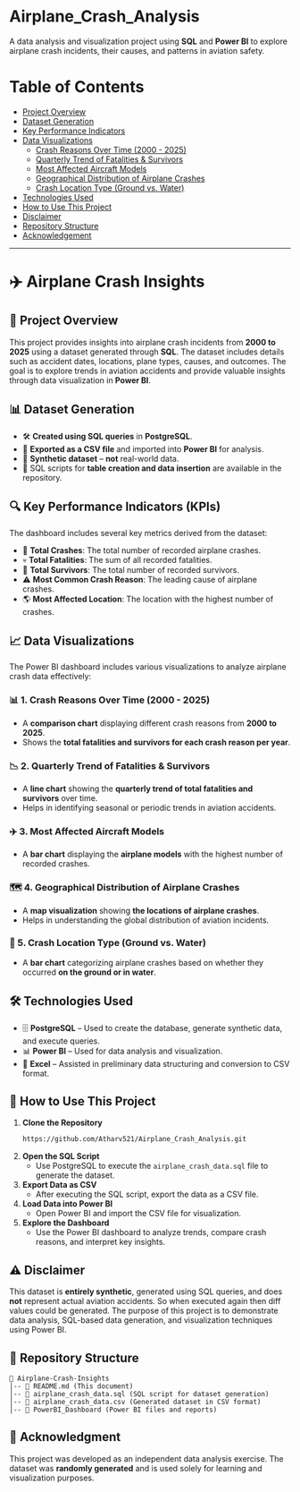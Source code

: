 # Airplane_Crash_Analysis
A data analysis and visualization project using **SQL** and **Power BI** to explore airplane crash incidents, their causes, and patterns in aviation safety.  

# Table of Contents 

- [Project Overview](#project-overview)
- [Dataset Generation](#dataset-generation)
- [Key Performance Indicators](#key-performance-indicators-kpis)
- [Data Visualizations](#data-visualizations)
  - [Crash Reasons Over Time (2000 - 2025)](#crash-reasons-over-time-2000---2025)
  - [Quarterly Trend of Fatalities & Survivors](#quarterly-trend-of-fatalities--survivors)
  - [Most Affected Aircraft Models](#most-affected-aircraft-models)
  - [Geographical Distribution of Airplane Crashes](#geographical-distribution-of-airplane-crashes)
  - [Crash Location Type (Ground vs. Water)](#crash-location-type-ground-vs-water)
- [Technologies Used](#technologies-used)
- [How to Use This Project](#how-to-use-this-project)
- [Disclaimer](#disclaimer)
- [Repository Structure](#repository-structure)
- [Acknowledgement](#acknowledgement)



---

# ✈️ Airplane Crash Insights

## 📝 Project Overview
This project provides insights into airplane crash incidents from **2000 to 2025** using a dataset generated through **SQL**. The dataset includes details such as accident dates, locations, plane types, causes, and outcomes. The goal is to explore trends in aviation accidents and provide valuable insights through data visualization in **Power BI**.

## 📊 Dataset Generation
- 🛠 **Created using SQL queries** in **PostgreSQL**.
- 📂 **Exported as a CSV file** and imported into **Power BI** for analysis.
- 🚨 **Synthetic dataset** – **not** real-world data.
- 📜 SQL scripts for **table creation and data insertion** are available in the repository.

## 🔍 Key Performance Indicators (KPIs)
The dashboard includes several key metrics derived from the dataset:
- 📌 **Total Crashes**: The total number of recorded airplane crashes.
- 💀 **Total Fatalities**: The sum of all recorded fatalities.
- 🛟 **Total Survivors**: The total number of recorded survivors.
- ⚠️ **Most Common Crash Reason**: The leading cause of airplane crashes.
- 🌎 **Most Affected Location**: The location with the highest number of crashes.

## 📈 Data Visualizations
The Power BI dashboard includes various visualizations to analyze airplane crash data effectively:

### 📊 1. Crash Reasons Over Time (2000 - 2025)
   - A **comparison chart** displaying different crash reasons from **2000 to 2025**.
   - Shows the **total fatalities and survivors for each crash reason per year**.

### 📉 2. Quarterly Trend of Fatalities & Survivors
   - A **line chart** showing the **quarterly trend of total fatalities and survivors** over time.
   - Helps in identifying seasonal or periodic trends in aviation accidents.

### ✈️ 3. Most Affected Aircraft Models
   - A **bar chart** displaying the **airplane models** with the highest number of recorded crashes.

### 🗺️ 4. Geographical Distribution of Airplane Crashes
   - A **map visualization** showing **the locations of airplane crashes**.
   - Helps in understanding the global distribution of aviation incidents.

### 🌊 5. Crash Location Type (Ground vs. Water)
   - A **bar chart** categorizing airplane crashes based on whether they occurred **on the ground or in water**.

## 🛠 Technologies Used
- 🗄 **PostgreSQL** – Used to create the database, generate synthetic data, and execute queries.
- 📊 **Power BI** – Used for data analysis and visualization.
- 📑 **Excel** – Assisted in preliminary data structuring and conversion to CSV format.

## 🚀 How to Use This Project
1. **Clone the Repository**
   ```sh
   https://github.com/Atharv521/Airplane_Crash_Analysis.git
   ```
2. **Open the SQL Script**
   - Use PostgreSQL to execute the `airplane_crash_data.sql` file to generate the dataset.
3. **Export Data as CSV**
   - After executing the SQL script, export the data as a CSV file.
4. **Load Data into Power BI**
   - Open Power BI and import the CSV file for visualization.
5. **Explore the Dashboard**
   - Use the Power BI dashboard to analyze trends, compare crash reasons, and interpret key insights.

## ⚠️ Disclaimer
This dataset is **entirely synthetic**, generated using SQL queries, and does **not** represent actual aviation accidents. So when executed again then diff values could be generated.  The purpose of this project is to demonstrate data analysis, SQL-based data generation, and visualization techniques using Power BI.

## 📁 Repository Structure
```
📂 Airplane-Crash-Insights
│-- 📄 README.md (This document)
│-- 📄 airplane_crash_data.sql (SQL script for dataset generation)
│-- 📄 airplane_crash_data.csv (Generated dataset in CSV format)
│-- 📂 PowerBI_Dashboard (Power BI files and reports)
```

## 🙌 Acknowledgment
This project was developed as an independent data analysis exercise. The dataset was **randomly generated** and is used solely for learning and visualization purposes.


